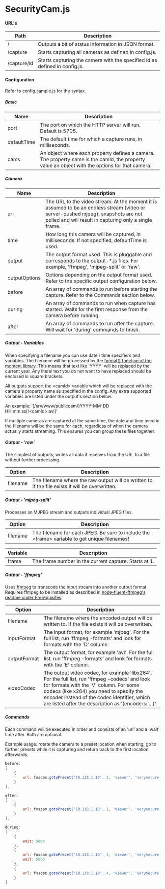 # SecurityCam.js
#### URL's
| Path | Description |
| --- | --- |
| / | Outputs a bit of status information in JSON format. |
| /capture | Starts capturing all cameras as defined in config.js. |
| /capture/id | Starts capturing the camera with the specified id as defined in config.js. |

#### Configuration

Refer to config.sample.js for the syntax.

##### Basic
| Name | Description |
| --- | --- |
| port | The port on which the HTTP server will run. Default is 5705. |
| defaultTime | The default time for which a capture runs, in milliseconds. |
| cams | An object where each property defines a camera. The property name is the camId, the property value an object with the options for that camera. |

##### Camera
| Name | Description |
| --- | --- |
| url | The URL to the video stream. At the moment it is assumed to be an endless stream (video or server-pushed mjpeg), snapshots are not polled and will result in capturing only a single frame. |
| time | How long this camera will be captured, in milliseconds. If not specified, defaultTime is used. |
| output | The output format used. This is pluggable and corresponds to the output-*.js files. For example, 'ffmpeg', 'mjpeg-split' or 'raw'. |
| outputOptions | Options depending on the output format used. Refer to the specific output configuration below. |
| before | An array of commands to run before starting the capture. Refer to the Commands section below. |
| during | An array of commands to run when capture has started. Waits for the first response from the camera before running. |
| after | An array of commands to run after the capture. Will wait for 'during' commands to finish. |


##### Output - Variables
When specifying a filename you can use date / time specifiers and variables. The filename will be processed by the [format() function of the moment library](http://momentjs.com/docs/#/displaying/). This means that text like 'YYYY' will be replaced by the current year. Any literal text you do not want to have replaced should be enclosed in square brackets.

All outputs support the &lt;camId&gt; variable which will be replaced with the camera's property name as specified in the config. Any extra supported variables are listed under the output's section below.

An example: '[/srv/www/publiccam/]YYYY-MM-DD HH.mm.ss[/&lt;camId&gt;.avi]'


If multiple cameras are captured at the same time, the date and time used in the filename will be the same for each, regardless of when the camera actually starts streaming. This ensures you can group these files together.

##### Output - 'raw'
The simplest of outputs; writes all data it receives from the URL to a file without further processing.

| Option | Description |
| --- | --- |
| filename | The filename where the raw output will be written to. If the file exists it will be overwritten. |



##### Output - 'mjpeg-split'
Processes an MJPEG stream and outputs individual JPEG files.

| Option | Description |
| --- | --- |
| filename | The filename for each JPEG. Be sure to include the &lt;frame&gt; variable to get unique filenames! |

| Variable | Description |
| --- | --- |
| frame | The frame number in the current capture. Starts at 1. |



##### Output - 'ffmpeg'
Uses [ffmpeg](https://ffmpeg.org/) to transcode the input stream into another output format. Requires ffmpeg to be installed as described in [node-fluent-ffmpeg's readme under Prerequisites](https://github.com/fluent-ffmpeg/node-fluent-ffmpeg#prerequisites).

| Option | Description |
| --- | --- |
| filename | The filename where the encoded output will be written to. If the file exists it will be overwritten. |
| inputFormat | The input format, for example 'mjpeg'. For the full list, run 'ffmpeg -formats' and look for formats with the 'D' column. |
| outputFormat | The output format, for example 'avi'. For the full list, run 'ffmpeg -formats' and look for formats with the 'E' column. |
| videoCodec | The output video codec, for example 'libx264'. For the full list, run 'ffmpeg -codecs' and look for formats with the 'V' column. For some codecs (like x264) you need to specify the encoder instead of the codec identifier, which are listed after the description as '(encoders: ...)'. |


##### Commands
Each command will be executed in order and consists of an 'url' and a 'wait' time after. Both are optional.

Example usage: rotate the camera to a preset location when starting, go to further presets while it is capturing and return back to the first location afterwards.

```javascript
before:
[
	{
		url: foscam.gotoPreset('10.138.1.10', 2, 'viewer', 'verysecure'),
	}
],

after:
[
	{
		url: foscam.gotoPreset('10.138.1.10', 1, 'viewer', 'verysecure'),
	}
],

during:
[
	{
		wait: 5000
	},
	{
		url: foscam.gotoPreset('10.138.1.10', 3, 'viewer', 'verysecure'),
		wait: 5000
	},
	{
		url: foscam.gotoPreset('10.138.1.10', 4, 'viewer', 'verysecure')
	}
]
```
